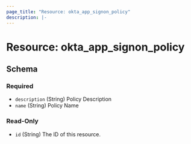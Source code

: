 ```yaml
---
page_title: "Resource: okta_app_signon_policy"
description: |-
---
```


# Resource: okta_app_signon_policy

<!-- schema generated by tfplugindocs -->

## Schema

### Required

- `description` (String) Policy Description
- `name` (String) Policy Name

### Read-Only

- `id` (String) The ID of this resource.
